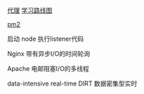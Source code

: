 [代理](https://github.com/chimurai/http-proxy-middleware)
[学习路线图](http://blog.fens.me/nodejs-roadmap/)

[pm2](https://pm2.io/doc/en/runtime/overview/)

启动 node 执行listener代码

Nginx 带有异步I/O的时间轮询

Apache 电邮阻塞I/O的多线程

data-intensive real-time DIRT 数据密集型实时


